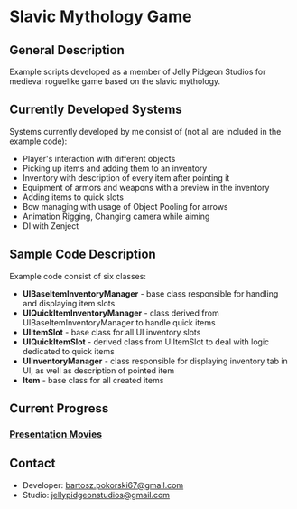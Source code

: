 # Slavic Mythology Game

## General Description
Example scripts developed as a member of Jelly Pidgeon Studios for medieval roguelike game based on the slavic mythology.

## Currently Developed Systems
Systems currently developed by me consist of (not all are included in the example code):
- Player's interaction with different objects
- Picking up items and adding them to an inventory
- Inventory with description of every item after pointing it
- Equipment of armors and weapons with a preview in the inventory
- Adding items to quick slots
- Bow managing with usage of Object Pooling for arrows
- Animation Rigging, Changing camera while aiming
- DI with Zenject

## Sample Code Description
Example code consist of six classes:
- **UIBaseItemInventoryManager** - base class responsible for handling and displaying item slots
- **UIQuickItemInventoryManager** - class derived from UIBaseItemInventoryManager to handle quick items
- **UIItemSlot** - base class for all UI inventory slots
- **UIQuickItemSlot** - derived class from UIItemSlot to deal with logic dedicated to quick items
- **UIInventoryManager** - class responsible for displaying inventory tab in UI, as well as description of pointed item
- **Item** - base class for all created items

## Current Progress
### [Presentation Movies](https://drive.google.com/drive/u/1/folders/1-9xJ1gSEDy4d149fdS8M07nTynlMtNPo)

## Contact
- Developer: [bartosz.pokorski67@gmail.com](mailto:bartosz.pokorski67@gmail.com)
- Studio: [jellypidgeonstudios@gmail.com](mailto:jellypidgeonstudios@gmail.com)

